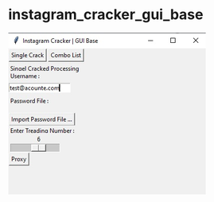 # instagram_cracker_gui_base


![Image of Yaktocat](https://github.com/Pythoniha/instagram_cracker_gui_base/blob/main/20202.jpg)
